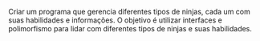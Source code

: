 Criar um programa que gerencia diferentes tipos de ninjas, cada um com suas habilidades e informações. O objetivo é utilizar interfaces e polimorfismo para lidar com diferentes tipos de ninjas e suas habilidades.
